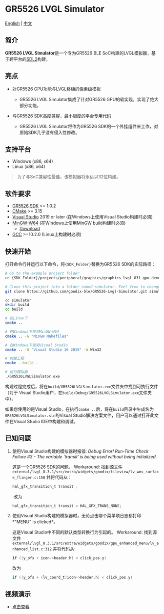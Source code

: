 # GR5526 LVGL Simulator

[English](./README_en.md) | [中文](./README.md)



## 简介

**GR5526 LVGL Simulator**是一个专为GR5526 BLE SoC构建的LVGL模拟器，基于跨平台的[SDL2](https://www.libsdl.org/)构建。



## 亮点

 - 对GR5526 GPU功能与LVGL移植的像素级模拟

    - GR5526 LVGL Simulator集成了针对GR5526 GPU的软实现，实现了绝大部分功能。

 - 与GR5526 SDK高度兼容，最小限度的平台专用代码

    - GR5526 LVGL Simulator将作为GR5526 SDK的一个外挂组件来工作，对原始SDK几乎没有侵入性修改。



## 支持平台

 - Windows (x86, x64)
 - Linux (x86, x64)

> 为了与SoC兼容性最佳，该模拟器将永远以32位构建。



## 软件要求

 - [GR5526 SDK](https://github.com/goodix-ble/GR5526.SDK) >= 1.0.2
 - [CMake](https://cmake.org/) >= 3.15
 - [Visual Studio](https://visualstudio.microsoft.com/) 2019 or later (在Windows上使用Visual Studio构建时必须)
 - [MinGW-W64](https://www.mingw-w64.org/)  (在Windows上使用MinGW build构建时必须)
    - [Download](https://nchc.dl.sourceforge.net/project/mingw-w64/Toolchains%20targetting%20Win64/Personal%20Builds/mingw-builds/8.1.0/threads-posix/sjlj/x86_64-8.1.0-release-posix-sjlj-rt_v6-rev0.7z)
 - [GCC](https://gcc.gnu.org/) >=10.2.0 (Linux上构建时必须)




## 快速开始

打开命令行并运行以下命令，将`{SDK_Folder}`替换为GR5526 SDK的实际路径：

```bash
# Go to the example project folder
cd {SDK_Folder}/projects/peripheral/graphics/graphics_lvgl_831_gpu_demo

# Clone this project into a folder named simulator. Feel free to change the folder name
git clone https://github.com/goodix-ble/GR5526-Lvgl-Simulator.git simulator

cd simulator
mkdir build
cd build

# 在Linux下
cmake ..

# 在Windows下使用MinGW-W64
cmake .. -G "MinGW Makefiles"

# 在Windows下使用Visual Studio
cmake .. -G "Visual Studio 16 2019" -A Win32

# 构建工程
cmake --build .

# 运行模拟器
./GR5526LVGLSimulator.exe

```

构建过程完成后，将在`build/GR5526LVGLSimulator.exe`文件夹中找到可执行文件（对于 Visual Studio用户，在`build/Debug/GR5526LVGLSimulator.exe`文件夹中）。

如果您使用的是Visual Studio，在执行`cmake ..`后，将在`build`目录中生成名为`GR5526LVGLSimulator.sln`的Visual Studio解决方案文件，用户可以通过打开此文件在Visual Studio IDE中构建和调试。



## 已知问题

1. 使用Visual Studio构建的模拟器时报错: *Debug Error! Run-Time Check Failure #3 - The variable 'transit' is being used without being initialized.*

   这是一个GR5526 SDK的问题。
   Workaround: 找到源文件`external/lvgl_8.3.1/src/extra/widgets/goodix/tileview/lv_wms_surface_flinger.c:158` 并将代码从：

    ```c
    hal_gfx_transition_t transit ;
    ```

    ​	改为

    ```c
    hal_gfx_transition_t transit = HAL_GFX_TRANS_NONE;
    ```



2. 使用Visual Studio构建的模拟器时，无论点击哪个菜单项日志都打印*"MENU" is clicked*。

   这是Visual Studio中不同的默认类型转换行为引起的。
   Workaround: 找到源文件`external/lvgl_8.3.1/src/extra/widgets/goodix/gpu_enhanced_menu/lv_enhanced_list.c:312` 并将代码从:

    ```c
    if ((y_ofs + icon->header.h) < click_pos.y)
    ```

	改为

    ```c
    if ((y_ofs + (lv_coord_t)icon->header.h) < click_pos.y)
    ```



## 视频演示

- [点击查看](https://www.bilibili.com/video/BV1QC41157Tm/)